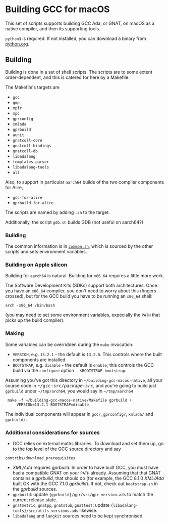# Building GCC for macOS #

This set of scripts supports building GCC Ada, or GNAT, on macOS as a native compiler, and then its supporting tools.

`python3` is required. If not installed, you can download a binary from [python.org](https://www.python.org).

## Building ##

Building is done in a set of shell scripts. The scripts are to some extent order-dependent, and this is catered for here by a Makefile.

The Makefile's targets are 
* `gcc`
* `gmp`
* `mpfr`
* `mpc`
* `gprconfig`
* `xmlada`
* `gprbuild`
* `aunit`
* `gnatcoll-core`
* `gnatcoll-bindings`
* `gnatcoll-db`
* `libadalang`
* `templates-parser`
* `libadalang-tools`
* `all`

Also, to support in particular `aarch64` builds of the two compiler components for Alire,
* `gcc-for-alire`
* `gprbuild-for-alire`

The scripts are named by adding `.sh` to the target.

Additionally, the script `gdb.sh` builds GDB (not useful on aarch64?)

### Building ###

The common information is in [`common.sh`](common.sh), which is sourced by the other scripts and sets environment variables.

### Building on Apple silicon ###

Building for `aarch64` is natural. Building for `x86_64` requires a little more work.

The Software Development Kits (SDKs) support both architectures. Once you have an `x86_64` compiler, you don't need to worry about this (fingers crossed), but for the GCC build you have to be running an `x86_64` shell:
```
arch -x86_64 /bin/bash
```
(you may need to set some environment variables, expecially the `PATH` that picks up the build compiler).

### Making ###

Some variables can be overridden during the `make` invocation:
* `VERSION`, e.g. `13.2.1` - the default is `13.2.0`. This controls where the built components are installed.
* `BOOTSTRAP`, e.g. `disable` - the default is `enable`; this controls the GCC build via the `configure` option `--$BOOTSTRAP-bootstrap`.

Assuming you've got this directory in `~/building-gcc-macos-native`, all your source code in <tt>~/gcc-src/<i>package-src</i></tt>, and you're going to build just `gprbuild` under `~/tmp/arch64`, you would say in `~/tmp/aarch64`
```
 make -f ~/building-gcc-macos-native/Makefile gprbuild \
     VERSION=13.2.1 BOOTSTRAP=disable
```
The individual components will appear in `gcc/`, `gprconfig/`, `xmlada/` and `gprbuild/`.

### Additional considerations for sources ###

* GCC relies on external maths libraries. To download and set them up, go to the top level of the GCC source directory and say
```
contribs/download_prerequisites
```
* *XML/Ada* requires *gprbuild*. In order to have built GCC, you must have had a compatible GNAT on your `PATH` already. Assuming that that GNAT contains a *gprbuild*, that should do (for example, the GCC 8.1.0 *XML/Ada* built OK with the GCC 7.1.0 *gprbuild*). If not, check out `bootstrap.sh` in the *gprbuild* sources.
* `gprbuild`: update `{gprbuild}/gpr/src/gpr-version.ads` to match the current release state.
* `gnatmetric`, `gnatpp`, `gnatstub`, `gnattest`: update `{libadalang-tools}/src/utils-versions.ads` likewise.
* `libadalang` and `langkit` sources need to be kept synchronised.
